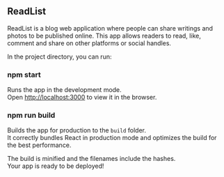 ## ReadList

ReadList is a blog web application where people can share writings and photos to be published online.
This app allows readers to read, like, comment and share on other platforms or social handles.

In the project directory, you can run:

### npm start

Runs the app in the development mode.\
Open [http://localhost:3000](http://localhost:3000) to view it in the browser.

### npm run build

Builds the app for production to the `build` folder.\
It correctly bundles React in production mode and optimizes the build for the best performance.

The build is minified and the filenames include the hashes.\
Your app is ready to be deployed!
